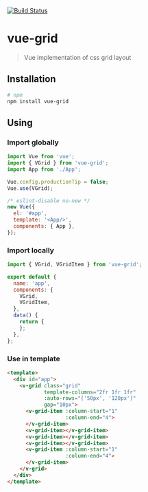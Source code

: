 [![Build Status](https://travis-ci.org/manico/vue-grid.svg?branch=master)](https://travis-ci.org/manico/vue-grid)

# vue-grid

> Vue implementation of css grid layout

## Installation

```bash
# npm
npm install vue-grid
```

## Using

### Import globally

```javascript
import Vue from 'vue';
import { VGrid } from 'vue-grid';
import App from './App';

Vue.config.productionTip = false;
Vue.use(VGrid);

/* eslint-disable no-new */
new Vue({
  el: '#app',
  template: '<App/>',
  components: { App },
});
```

### Import locally

```javascript
import { VGrid, VGridItem } from 'vue-grid';

export default {
  name: 'app',
  components: {
    VGrid,
    VGridItem,
  },
  data() {
    return {
    };
  },
};
```

### Use in template

```html
<template>
  <div id="app">
    <v-grid class="grid"
            template-columns="2fr 1fr 1fr"
            :auto-rows="['50px', '120px']"
            gap="10px">
      <v-grid-item :column-start="1"
                   :column-end="4">
      </v-grid-item>
      <v-grid-item></v-grid-item>
      <v-grid-item></v-grid-item>
      <v-grid-item></v-grid-item>
      <v-grid-item :column-start="1"
                   :column-end="4">
      </v-grid-item>
    </v-grid>
  </div>
</template>
```
